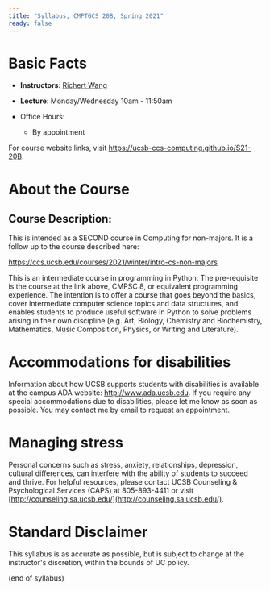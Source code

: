 ```yaml
---
title: "Syllabus, CMPTGCS 20B, Spring 2021"
ready: false
---
```


# Basic Facts

* **Instructors**:
   [Richert Wang](http://www.cs.ucsb.edu/~richert)
* **Lecture**: Monday/Wednesday 10am - 11:50am
                                         
* Office Hours:
   * By appointment

For course website links, visit <https://ucsb-ccs-computing.github.io/S21-20B>.

# About the Course

## Course Description:

This is intended as a SECOND course in Computing for non-majors. It is a follow up to the course described here:

https://ccs.ucsb.edu/courses/2021/winter/intro-cs-non-majors

This is an intermediate course in programming in Python. The pre-requisite is the course at the link above, CMPSC 8, or equivalent programming experience. The intention is to offer a course that goes beyond the basics, cover intermediate computer science topics and data structures, and enables students to produce useful software in Python to solve problems arising in their own discipline (e.g. Art, Biology, Chemistry and Biochemistry, Mathematics, Music Composition, Physics, or Writing and Literature).

# Accommodations for disabilities

Information about how UCSB supports students with disabilities is
available at the campus ADA website: <http://www.ada.ucsb.edu>. If you require any special accommodations due to disabilities, please let me know as soon as possible. You may contact me by email to request an appointment.

# Managing stress

Personal concerns such as stress, anxiety, relationships, depression, cultural differences, can interfere with the ability of students to succeed and thrive. For helpful resources, please contact UCSB Counseling & Psychological Services (CAPS) at 805-893-4411 or visit [http://counseling.sa.ucsb.edu/](http://counseling.sa.ucsb.edu/).

# Standard Disclaimer

This syllabus is as accurate as possible, but is subject to change at
the instructor's discretion, within the bounds of UC policy.

(end of syllabus)

